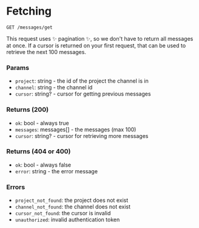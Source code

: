 # Fetching
`GET /messages/get`

This request uses ✨ pagination ✨, so we don't have to return all messages at once. If a cursor is returned on your first request, that can be used to retrieve the next 100 messages.

### Params
- `project`: string - the id of the project the channel is in
- `channel`: string - the channel id
- `cursor`: string? - cursor for getting previous messages

### Returns (200)
- `ok`: bool - always true
- `messages`: messages[] - the messages (max 100)
- `cursor`: string? - cursor for retrieving more messages

### Returns (404 or 400)
- `ok`: bool - always false
- `error`: string - the error message

### Errors
- `project_not_found`: the project does not exist
- `channel_not_found`: the channel does not exist
- `cursor_not_found`: the cursor is invalid
- `unauthorized`: invalid authentication token
